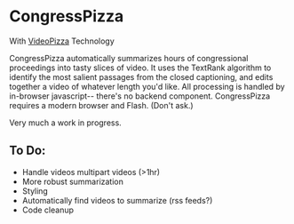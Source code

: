 # CongressPizza
With [VideoPizza](https://github.com/rossgoodwin/videopizza) Technology

CongressPizza automatically summarizes hours of congressional proceedings into tasty slices of video. It uses the TextRank algorithm to identify the most salient passages from the closed captioning, and edits together a video of whatever length you'd like. All processing is handled by in-browser javascript-- there's no backend component. CongressPizza requires a modern browser and Flash. (Don't ask.)

Very much a work in progress.

## To Do:
* Handle videos multipart videos (>1hr)
* More robust summarization
* Styling
* Automatically find videos to summarize (rss feeds?)
* Code cleanup